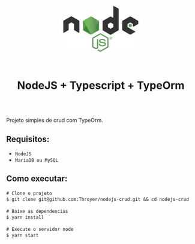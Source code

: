 <p align="center">
    <a href="www.google.com"><img width="200" src="./assets/node.png"></a>
</p>
<br>
    <h1 align="center">NodeJS + Typescript + TypeOrm</h1>
<br>
<br>
<p>
    Projeto simples de crud com TypeOrm.
</p>

## Requisitos:
- `NodeJS`
- `MariaDB ou MySQL`

## Como executar:
```shell
# Clone o projeto
$ git clone git@github.com:Throyer/nodejs-crud.git && cd nodejs-crud

# Baixe as dependencias
$ yarn install

# Execute o servidor node
$ yarn start
```
